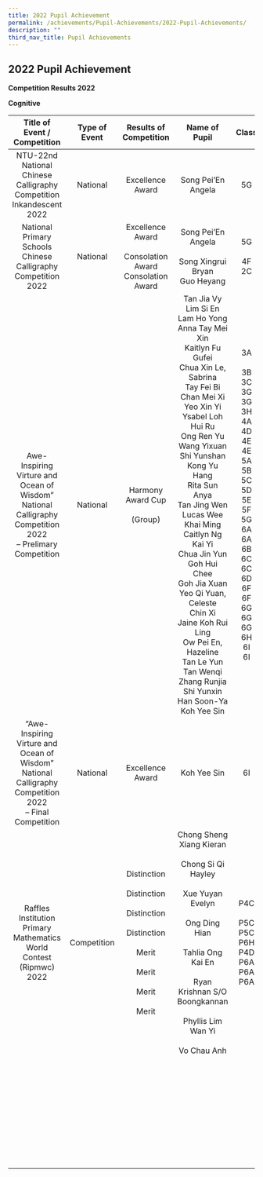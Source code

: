 ```yaml
---
title: 2022 Pupil Achievement
permalink: /achievements/Pupil-Achievements/2022-Pupil-Achievements/
description: ""
third_nav_title: Pupil Achievements
---
```

## 2022 Pupil Achievement

**Competition Results 2022**

**Cognitive**

|                                          Title of Event / Competition                                          | Type of Event |                                      Results of Competition                                      |                                                                                                                                                                                                                                                             Name of Pupil                                                                                                                                                                                                                                                              |                                                                                            Class                                                                                           |                             |                                         |             |                                                               |
|:--------------------------------------------------------------------------------------------------------------:|:-------------:|:------------------------------------------------------------------------------------------------:|:--------------------------------------------------------------------------------------------------------------------------------------------------------------------------------------------------------------------------------------------------------------------------------------------------------------------------------------------------------------------------------------------------------------------------------------------------------------------------------------------------------------------------------------:|:------------------------------------------------------------------------------------------------------------------------------------------------------------------------------------------:|-----------------------------|-----------------------------------------|-------------|---------------------------------------------------------------|
|                      NTU-22nd National Chinese Calligraphy Competition Inkandescent 2022                       |    National   |                                         Excellence Award                                         |                                                                                                                                                                                                                                                           Song Pei’En Angela                                                                                                                                                                                                                                                           |                                                                                             5G                                                                                             |                             |                                         |             |                                                               |
|                        National Primary Schools Chinese<br>Calligraphy Competition 2022                        |    National   |                  Excellence Award<br><br>Consolation Award<br>Consolation Award                  |                                                                                                                                                                                                                                       Song Pei’En Angela<br><br>Song Xingrui Bryan<br>Guo Heyang                                                                                                                                                                                                                                       |                                                                                     5G<br><br>4F<br>2C                                                                                     |                             |                                         |             |                                                               |
| Awe-Inspiring Virture and Ocean of Wisdom”<br>National Calligraphy Competition 2022<br>– Prelimary Competition |    National   |                                 Harmony Award Cup<br><br>(Group)                                 | Tan Jia Vy<br>Lim Si En<br>Lam Ho Yong<br>Anna Tay Mei Xin<br>Kaitlyn Fu Gufei<br>Chua Xin Le, Sabrina<br>Tay Fei Bi<br>Chan Mei Xi<br>Yeo Xin Yi<br>Ysabel Loh Hui Ru<br>Ong Ren Yu<br>Wang Yixuan<br>Shi Yunshan<br>Kong Yu Hang<br>Rita Sun Anya<br>Tan Jing Wen<br>Lucas Wee Khai Ming<br>Caitlyn Ng Kai Yi<br>Chua Jin Yun<br>Goh Hui Chee<br>Goh Jia Xuan<br>Yeo Qi Yuan, Celeste<br>Chin Xi<br>Jaine Koh Rui Ling<br>Ow Pei En, Hazeline<br>Tan Le Yun<br>Tan Wenqi<br>Zhang Runjia<br>Shi Yunxin<br>Han Soon-Ya<br>Koh Yee Sin | 3A<br><br>3B<br>3C<br>3G<br>3G<br>3H<br>4A<br>4D<br>4E<br>4E<br>5A<br>5B<br>5C<br>5D<br>5E<br>5F<br>5G<br>6A<br>6A<br>6B<br>6C<br>6C<br>6D<br>6F<br>6F<br>6G<br>6G<br>6G<br>6H<br>6I<br>6I |                             |                                         |             |                                                               |
|   “Awe-Inspiring Virture and Ocean of Wisdom”<br>National Calligraphy Competition 2022<br>– Final Competition  |    National   |                                         Excellence Award                                         |                                                                                                                                                                                                                                                               Koh Yee Sin                                                                                                                                                                                                                                                              |                                                                                             6I                                                                                             |                             |                                         |             |                                                               |
| Raffles Institution Primary Mathematics World Contest (Ripmwc) 2022                                            |  Competition  | Distinction<br><br>Distinction<br><br>Distinction<br><br>Distinction<br><br>Merit<br><br>Merit<br><br>Merit<br><br>Merit |                                                                                                                                                                           Chong Sheng Xiang Kieran<br><br>Chong Si Qi Hayley<br><br>Xue Yuyan Evelyn<br><br>Ong Ding Hian<br><br>Tahlia Ong Kai En<br><br>Ryan Krishnan S/O Boongkannan<br><br>Phyllis Lim Wan Yi<br><br>Vo Chau Anh                                                                                                                                                                           |                                                                  P4C<br><br>P5C<br>P5C<br>P6H<br>P4D<br>P6A<br>P6A<br>P6A                                                                  |                             |                                         |             |                                                               |
|                                                                                                                |               |                                                                                                  |                                                                                                                                                                                                                                                                                                                                                                                                                                                                                                                                        |                                                                                                                                                                                            | Singapore Moo-O Awards 2022 | Primary 3 Level (participating schools) | Merit Award | Lui Xin Yue, Ivy<br><br>Nate Low Yan Kai<br><br>Wesley Wu Shaorui |